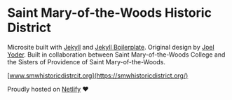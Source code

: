 # Saint Mary-of-the-Woods Historic District

Microsite built with [Jekyll](https://jekyllrb.com/) and [Jekyll Boilerplate](https://github.com/HugoGiraudel/jekyll-boilerplate). Original design by [Joel Yoder](https://joelyoder.com). Built in collaboration between Saint Mary-of-the-Woods College and the Sisters of Providence of Saint Mary-of-the-Woods.

[www.smwhistoricdistrcit.org](https://smwhistoricdistrict.org/)

Proudly hosted on [Netlify](https://www.netlify.com/) :heart:
